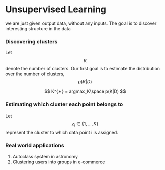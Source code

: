 # Unsupervised Learning

we are just given output data, without any inputs. The goal is to discover interesting structure in the data

### Discovering clusters

Let $$K$$ denote the number of clusters. Our first goal is to estimate the distribution over the number of clusters, $$p(K|D)$$

$$
K^{∗} = argmax_K\space p(K|D)
$$

### Estimating which cluster each point belongs to

Let $$z_i \in \{1, . . . , K\}$$ represent the cluster to which data point i is assigned.

### Real world applications

1. Autoclass system in astronomy
2. Clustering users into groups in e-commerce
